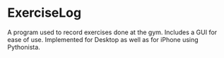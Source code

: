 # ExerciseLog
A program used to record exercises done at the gym. Includes a GUI for ease of use. Implemented for Desktop as well as for iPhone using Pythonista.